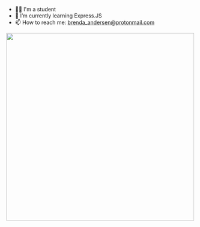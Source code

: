   
- :woman_student: I'm a student
- 🌱 I’m currently learning Express.JS
- 📫 How to reach me: brenda_andersen@protonmail.com



<div>
  <img src="https://user-images.githubusercontent.com/52722720/157772048-8b75192e-8f87-472a-90c3-9ee16173f43a.png" width="500px" />
</div>
